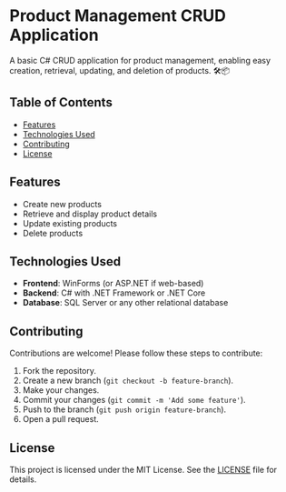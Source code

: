 # Product Management CRUD Application

A basic C# CRUD application for product management, enabling easy creation, retrieval, updating, and deletion of products. 🛠️📦

## Table of Contents

- [Features](#features)
- [Technologies Used](#technologies-used)
- [Contributing](#contributing)
- [License](#license)

## Features

- Create new products
- Retrieve and display product details
- Update existing products
- Delete products

## Technologies Used

- **Frontend**: WinForms (or ASP.NET if web-based)
- **Backend**: C# with .NET Framework or .NET Core
- **Database**: SQL Server or any other relational database

## Contributing

Contributions are welcome! Please follow these steps to contribute:

1. Fork the repository.
2. Create a new branch (`git checkout -b feature-branch`).
3. Make your changes.
4. Commit your changes (`git commit -m 'Add some feature'`).
5. Push to the branch (`git push origin feature-branch`).
6. Open a pull request.

## License

This project is licensed under the MIT License. See the [LICENSE](LICENSE) file for details.
